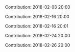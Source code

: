 Contribution: 2018-02-03 20:00

Contribution: 2018-02-16 20:00

Contribution: 2018-02-16 20:01

Contribution: 2018-02-24 20:00

Contribution: 2018-02-26 20:00

